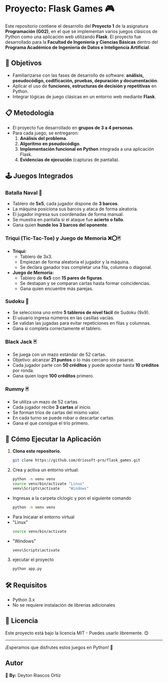 # Proyecto: Flask Games 🎮

Este repositorio contiene el desarrollo del **Proyecto 1** de la asignatura **Programación (G02)**, en el que se implementan varios juegos clásicos de Python como una aplicación web utilizando **Flask**. El proyecto fue desarrollado para la **Facultad de Ingeniería y Ciencias Básicas** dentro del **Programa Académico de Ingeniería de Datos e Inteligencia Artificial**.

## 📌 Objetivos
- Familiarizarse con las fases de desarrollo de software: **análisis, pseudocódigo, codificación, pruebas, depuración y documentación**.
- Aplicar el uso de **funciones, estructuras de decisión y repetitivas** en Python.
- Integrar lógicas de juego clásicas en un entorno web mediante **Flask**.

## 📋 Metodología
- El proyecto fue desarrollado en **grupos de 3 a 4 personas**.
- Para cada juego, se entregaron:
  1. **Análisis del problema**.
  2. **Algoritmo en pseudocódigo**.
  3. **Implementación funcional en Python** integrada a una aplicación Flask.
  4. **Evidencias de ejecución** (capturas de pantalla).

## 🕹️ Juegos Integrados

### **Batalla Naval** 🚢
- Tablero de **5x5**, cada jugador dispone de **3 barcos**.
- La máquina posiciona sus barcos y ataca de forma aleatoria.
- El jugador ingresa sus coordenadas de forma manual.
- Se muestra en pantalla si el ataque fue **acierto o fallo**.
- Gana quien **hunde los 3 barcos del oponente**.

### **Triqui (Tic-Tac-Toe) y Juego de Memoria** ❌⭕🃏
- **Triqui:** 
  - Tablero de 3x3.
  - Empiezan de forma aleatoria el jugador y la máquina.
  - Se declara ganador tras completar una fila, columna o diagonal.
- **Juego de Memoria:**
  - Tablero de **6x5** con **15 pares de figuras**.
  - Se destapan y se comparan cartas hasta formar coincidencias.
  - Gana quien encuentre más parejas.

### **Sudoku** 🔢
- Se selecciona uno entre **5 tableros de nivel fácil** de Sudoku (9x9).
- El usuario ingresa números en las casillas vacías.
- Se validan las jugadas para evitar repeticiones en filas y columnas.
- Gana si completa correctamente el tablero.

### **Black Jack** 🃏
- Se juega con un mazo estándar de 52 cartas.
- Objetivo: alcanzar **21 puntos** o lo más cercano sin pasarse.
- Cada jugador parte con **50 créditos** y puede apostar hasta **10 créditos** por ronda.
- Gana quien logre **100 créditos** primero.

### **Rummy** 🃏
- Se utiliza un mazo de 52 cartas.
- Cada jugador recibe **3 cartas** al inicio.
- Se forman tríos de cartas del mismo valor.
- En cada turno se puede robar o descartar cartas.
- Gana el que consigue el trío primero.

## 🚀 Cómo Ejecutar la Aplicación

1. **Clona este repositorio.**
    ``` bash
    git clone https://github.com/driosoft-pro/flask_games.git
    ```
2. Crea y activa un entorno virtual:
   ```bash
   python -m venv venv
   source venv/bin/activate "Linux"
   venv\Scripts\activate  	"Windows"
    ``` 
* Ingresas a la carpeta clclogic y pon el siguiente comando
    ```bash
    python -m venv venv
    ```
* Para Inicaiar el entorno virtual
* "Linux"
    ```bash
    source venv/bin/activate 
    ```
* "Windows"
    ```bash
    venv\Scripts\activate
    ```
3. ejecutar el proyecto
    ``` bash
    python app.py
    ```

## 🛠 Requisitos
- Python 3.x
- No se requiere instalación de librerías adicionales

## 📜 Licencia
Este proyecto está bajo la licencia MIT - Puedes usarlo libremente. 😊

---
¡Esperamos que disfrutes estos juegos en Python! 🚀

## Autor
📌 **By:** Deyton Riascos Ortiz